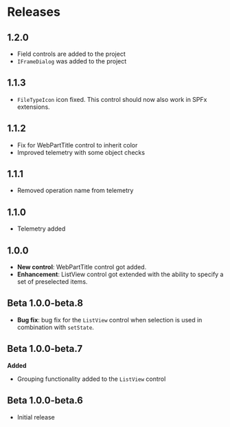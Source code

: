 # Releases

## 1.2.0

- Field controls are added to the project
- `IFrameDialog` was added to the project

## 1.1.3

- `FileTypeIcon` icon fixed. This control should now also work in SPFx extensions.

## 1.1.2

- Fix for WebPartTitle control to inherit color
- Improved telemetry with some object checks

## 1.1.1

- Removed operation name from telemetry

## 1.1.0

- Telemetry added

## 1.0.0
- **New control**: WebPartTitle control got added.
- **Enhancement**: ListView control got extended with the ability to specify a set of preselected items.

## Beta 1.0.0-beta.8
- **Bug fix**: bug fix for the `ListView` control when selection is used in combination with `setState`.

## Beta 1.0.0-beta.7
**Added**
- Grouping functionality added to the `ListView` control

## Beta 1.0.0-beta.6
- Initial release
